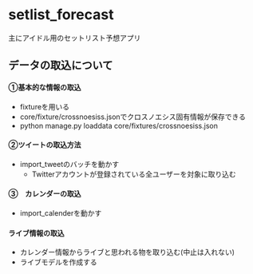 # setlist_forecast
主にアイドル用のセットリスト予想アプリ


## データの取込について

#### ①基本的な情報の取込
 - fixtureを用いる
 - core/fixture/crossnoesiss.jsonでクロスノエシス固有情報が保存できる
 - python manage.py loaddata core/fixtures/crossnoesiss.json

#### ②ツイートの取込方法

- import_tweetのバッチを動かす
   - Twitterアカウントが登録されている全ユーザーを対象に取り込む
  
#### ③　カレンダーの取込
- import_calenderを動かす

#### ライブ情報の取込
- カレンダー情報からライブと思われる物を取り込む(中止は入れない)
- ライブモデルを作成する

